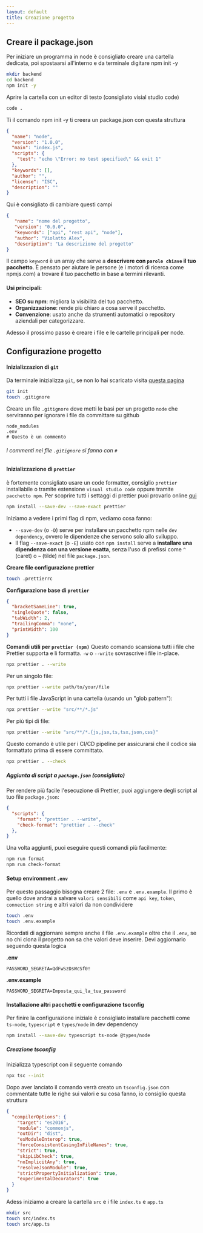 ```yaml
---
layout: default
title: Creazione progetto
---
```


## Creare il package.json

Per iniziare un programma in node è consigliato creare una cartella dedicata, poi spostaarsi all'interno e da terminale digitare npm init -y

``` bash
mkdir backend
cd backend
npm init -y
```


Aprire la cartella con un editor di testo (consigliato visial studio code)

``` bash
code .
```

Ti il comando npm init -y ti creera un package.json con questa struttura

``` json
{
  "name": "node",
  "version": "1.0.0",
  "main": "index.js",
  "scripts": {
    "test": "echo \"Error: no test specified\" && exit 1"
  },
  "keywords": [],
  "author": "",
  "license": "ISC",
  "description": ""
}
```

Qui è consigliato di cambiare questi campi

``` json
{
   "name": "nome del progetto",
   "version": "0.0.0",
   "keywords": ["api", "rest api", "node"],
   "author": "Violatto Alex",
   "description": "La descrizione del progetto"
}
```

Il campo `keyword` è un array che serve a **descrivere con `parole chiave` il tuo pacchetto**. È pensato per aiutare le persone (e i motori di ricerca come npmjs.com) a trovare il tuo pacchetto in base a termini rilevanti.

#### Usi principali:

- **SEO su npm**: migliora la visibilità del tuo pacchetto.
- **Organizzazione**: rende più chiaro a cosa serve il pacchetto.
- **Convenzione**: usato anche da strumenti automatici o repository aziendali per categorizzare.

Adesso il prossimo passo è creare i file e le cartelle principali per node.

## Configurazione progetto

#### Inizializzazion di `git`
Da terminale inizializza `git`, se non lo hai scaricato visita [questa pagina](https://git-scm.com/downloads)

``` bash
git init
touch .gitignore
```

Creare un file `.gitignore` dove metti le basi per un progetto `node` che serviranno per ignorare i file da committare su github

``` text
node_modules
.env
# Questo è un commento
```

###### I commenti nei file `.gitignore`  si fanno con `#`

#### Inizializzazione di `prettier`

è fortemente consigliato usare un code formatter, consiglio `prettier` installabile o tramite estensione `visual studio code` oppure tramite `pacchetto npm`. Per scoprire tutti i settaggi di prettier puoi provarlo online [qui](https://prettier.io/playground/)

``` bash
npm install --save-dev --save-exact prettier
```

Iniziamo a vedere i primi flag di npm, vediamo cosa fanno:
- `--save-dev` (o `-D`) serve per installare un pacchetto npm nelle `dev dependency`, ovvero le dipendenze che servono solo allo sviluppo.
- Il flag `--save-exact` (o `-E`) usato con `npm install` serve a **installare una dipendenza con una versione esatta**, senza l'uso di prefissi come `^` (caret) o `~` (tilde) nel file `package.json`.

**Creare file configurazione prettier**
``` bash
touch .prettierrc
```

**Configurazione base di `prettier`**

``` json
{
  "bracketSameLine": true,
  "singleQuote": false,
  "tabWidth": 2,
  "trailingComma": "none",
  "printWidth": 100
}
```

**Comandi utili per `prettier (npm)`**
Questo comando scansiona tutti i file che Prettier supporta e li formatta. `-w` o `--write` sovrascrive i file in-place.

``` bash
npx prettier . --write
```

Per un singolo file:

``` bash
npx prettier --write path/to/your/file
```

Per tutti i file JavaScript in una cartella (usando un "glob pattern"):

``` bash
npx prettier --write "src/**/*.js"
```

Per più tipi di file:

``` bash
npx prettier --write "src/**/*.{js,jsx,ts,tsx,json,css}"
```

Questo comando è utile per i CI/CD pipeline per assicurarsi che il codice sia formattato prima di essere committato.

``` bash
npx prettier . --check
```

##### Aggiunta di script a `package.json` (consigliato)

Per rendere più facile l'esecuzione di Prettier, puoi aggiungere degli script al tuo file `package.json`:

``` json
{
  "scripts": {
    "format": "prettier . --write",
    "check-format": "prettier . --check"
  },
}
```

Una volta aggiunti, puoi eseguire questi comandi più facilmente:

``` bash
npm run format
npm run check-format
```

#### Setup environment `.env`

Per questo passaggio bisogna creare 2 file: `.env` e `.env.example`. Il primo è quello dove andrai a salvare `valori sensibili` come `api key`, `token`, `connection string` e altri valori da non condividere

``` bash
touch .env
touch .env.example
```

Ricordati di aggiornare sempre anche il file `.env.example` oltre che il `.env`, se no chi clona il progetto non sa che valori deve inserire. Devi aggiornarlo seguendo questa logica

**.env**

```
PASSWORD_SEGRETA=QdFwSzDsWcSf0!
```

**.env.example**

```
PASSWORD_SEGRETA=Imposta_qui_la_tua_password
```

#### Installazione altri pacchetti e configurazione tsconfig

Per finire la configurazione iniziale è consigliato installare pacchetti come `ts-node`, `typescript` e `types/node` in dev dependency

``` bash
npm install --save-dev typescript ts-node @types/node
```

##### Creazione tsconfig

Inizializza typescript con il seguente comando
``` bash
npx tsc --init
```

Dopo aver lanciato il comando verrà creato un `tsconfig.json` con commentate tutte le righe sui valori e su cosa fanno, io consiglio questa struttura

``` json
{
  "compilerOptions": {
    "target": "es2016",
    "module": "commonjs",
    "outDir": "dist",
    "esModuleInterop": true,
    "forceConsistentCasingInFileNames": true,
    "strict": true,
    "skipLibCheck": true,
    "noImplicitAny": true,
    "resolveJsonModule": true,
    "strictPropertyInitialization": true,
    "experimentalDecorators": true
  }
}
```

Adess iniziamo a creare la cartella `src` e i file `index.ts` e `app.ts`

``` bash
mkdir src
touch src/index.ts
touch src/app.ts
```

